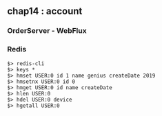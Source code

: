 ## chap14 : account

### OrderServer - WebFlux

### Redis

```shell script
$> redis-cli
$> keys *
$> hmset USER:0 id 1 name genius createDate 2019
$> hmsetnx USER:0 id 0
$> hmget USER:0 id name createDate
$> hlen USER:0
$> hdel USER:0 device
$> hgetall USER:0
```